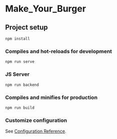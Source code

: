# Make_Your_Burger

## Project setup
```
npm install
```

### Compiles and hot-reloads for development
```
npm run serve
```

### JS Server
```
npm run backend
``` 

### Compiles and minifies for production
```
npm run build
```

### Customize configuration
See [Configuration Reference](https://cli.vuejs.org/config/).
